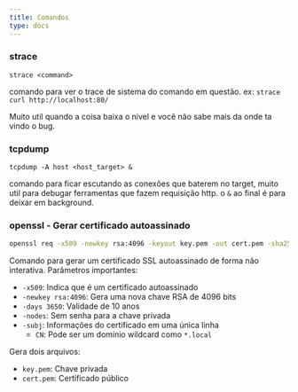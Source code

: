 ```yaml
---
title: Comandos 
type: docs
---
```


### strace

```
strace <command>
```
comando para ver o trace de sistema do comando em questão.
ex: `strace curl http://localhost:80/`

Muito util quando a coisa baixa o nivel e você não sabe mais da onde ta vindo o bug.

### tcpdump

```
tcpdump -A host <host_target> &
```
comando para ficar escutando as conexões que baterem no target, muito util para debugar ferramentas que fazem requisição http. o `&` ao final é para deixar em background.


### openssl - Gerar certificado autoassinado

```bash
openssl req -x509 -newkey rsa:4096 -keyout key.pem -out cert.pem -sha256 -days 3650 -nodes -subj "/C=XX/ST=StateName/L=CityName/O=CompanyName/OU=CompanySectionName/CN=CommonNameOrHostname"
```

Comando para gerar um certificado SSL autoassinado de forma não interativa. Parâmetros importantes:
- `-x509`: Indica que é um certificado autoassinado
- `-newkey rsa:4096`: Gera uma nova chave RSA de 4096 bits
- `-days 3650`: Validade de 10 anos
- `-nodes`: Sem senha para a chave privada
- `-subj`: Informações do certificado em uma única linha
  - `CN`: Pode ser um domínio wildcard como `*.local`

Gera dois arquivos:
- `key.pem`: Chave privada
- `cert.pem`: Certificado público

